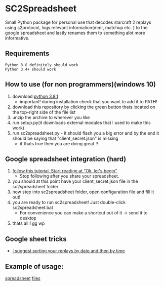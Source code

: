# SC2Spreadsheet
Small Python package for personal use that decodes 
starcraft 2 replays using s2protocol, logs relevant 
information(mmr, matchup etc. ) to the google spreadsheet
and lastly renames them to something alot more informative.

## Requirements
    Python 3.8 definitely should work
    Python 3.4+ should work

## How to use (for non programmers)(windows 10)
1. download [python 3.8.1](https://www.python.org/downloads/)
    * important! during installation check that you want to add it to PATH!
1. download this repository by clicking the green button 
thats located on the top-right side of the file list
1. unzip the archive to wherever you like
1. run setup.py(it downloads external modules that I used to make this work)
1. run sc2spreadsheet.py - it should flash you a big error and by the end
it should be saying that "client_secret.json" is missing
    * if thats true then you are doing great !!
## Google spreadsheet integration (hard)
1. [follow this tutorial. Start reading at "Ok, let's begin"](https://medium.com/@denisluiz/python-with-google-sheets-service-account-step-by-step-8f74c26ed28e)
    * Stop following after you share your spreadsheet.
1. you should at this point have your client_secret.json file
in the sc2spreadsheet folder
1. now step into sc2spreadsheet folder, open configuration file and fill it out!
1. you are ready to run sc2spreadsheet! Just double-click
sc2spreadsheet.bat
    * For convenience you can make a shortcut out of
it -> send it to desktop
1. thats all ! gg wp

## Google sheet tricks
*  [I suggest sorting your replays by date and then by time](https://support.google.com/docs/answer/3540681?co=GENIE.Platform%3DDesktop&hl=en)

## Example of usage:
[spreadsheet](https://github.com/krzosa/sc2spreadsheet/blob/master/img.png)
[files](https://github.com/krzosa/sc2spreadsheet/blob/master/imgfiles.png)


